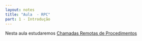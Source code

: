 ```yaml
---
layout: notes
title: "Aula  - RPC"
part: 1 - Introdução
---
```


Nesta aula estudaremos [Chamadas Remotas de Procedimentos](https://lasarojc.github.io/ds_notes/intro/rpc.html)
